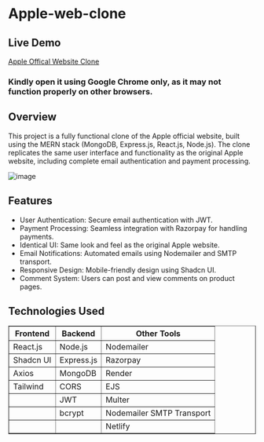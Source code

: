 # Apple-web-clone
<h2>Live Demo</h2>
<a href="https://effulgent-taffy-a669e3.netlify.app/">Apple Offical Website Clone</a><br/>

<h3>Kindly open it using Google Chrome only, as it may not function properly on other browsers.</h3>
<h2>Overview</h2>
<p>This project is a fully functional clone of the Apple official website, built using the MERN stack (MongoDB, Express.js, React.js, Node.js). The clone replicates the same user interface and functionality as the original Apple website, including complete email authentication and payment processing.</p>

![image](https://github.com/user-attachments/assets/5f18f7d9-f11f-4efd-bd0f-eb6750b5cfdf)

<h2>Features</h2>

<ul>
  <li>User Authentication: Secure email authentication with JWT.</li>
  <li>Payment Processing: Seamless integration with Razorpay for handling payments.</li>
  <li>Identical UI: Same look and feel as the original Apple website.</li>
  <li>Email Notifications: Automated emails using Nodemailer and SMTP transport.</li>
  <li>Responsive Design: Mobile-friendly design using Shadcn UI.</li>
  <li>Comment System: Users can post and view comments on product pages.</li>
</ul>

<h2>Technologies Used</h2>

<table border="1">
  <tr>
    <th>Frontend</th>
    <th>Backend</th>
    <th>Other Tools</th>
  </tr>
  <tr>
    <td>React.js</td>
    <td>Node.js</td>
    <td>Nodemailer</td>
  </tr>
  <tr>
    <td>Shadcn UI</td>
    <td>Express.js</td>
    <td>Razorpay</td>
  </tr>
  <tr>
    <td>Axios</td>
    <td>MongoDB</td>
    <td>Render</td>
  </tr>
  <tr>
    <td>Tailwind</td>
    <td>CORS</td>
    <td>EJS</td>
  </tr>
  <tr>
    <td></td>
    <td>JWT</td>
    <td>Multer</td>
  </tr>
  <tr>
    <td></td>
    <td>bcrypt</td>
    <td>Nodemailer SMTP Transport</td>

  </tr>
  <tr>
    <td></td>
    <td></td>
    <td>Netlify</td>
  </tr>
</table>


